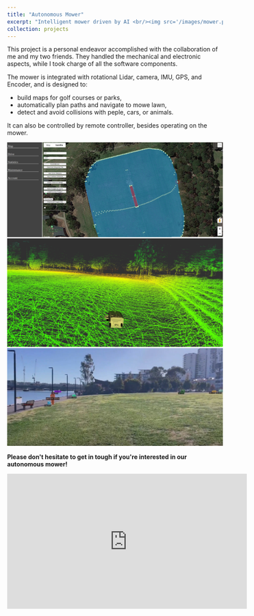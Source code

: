```yaml
---
title: "Autonomous Mower"
excerpt: "Intelligent mower driven by AI <br/><img src='/images/mower.png' width='640' height='480'>"
collection: projects
---
```


This project is a personal endeavor accomplished with the collaboration of me and my two friends. They handled the mechanical and electronic aspects, while I took charge of all the software components.

The mower is integrated with rotational Lidar, camera, IMU, GPS, and Encoder, and is designed to:
* build maps for golf courses or parks,
* automatically plan paths and navigate to mowe lawn,
* detect and avoid collisions with peple, cars, or animals.

It can also be controlled by remote controller, besides operating on the mower.

![UI](/images/mower_ui.png)
![Map](/images/mower_map.png)
![AI](/images/mower_ai.png)


**Please don't hesitate to get in tough if you're interested in our autonomous mower!**

<iframe width="560" height="315" src="https://www.youtube.com/embed/5XQPr39J1VI?si=L6wRMbKIfWNmXtXD" title="YouTube video player" frameborder="0" allow="accelerometer; autoplay; clipboard-write; encrypted-media; gyroscope; picture-in-picture; web-share" allowfullscreen></iframe>
